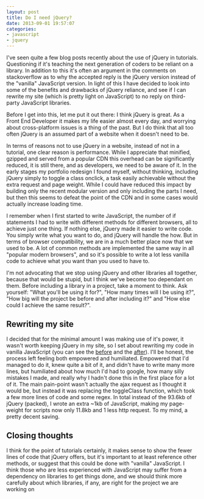 ```yaml
---
layout: post
title: Do I need jQuery?
date: 2013-09-01 19:57:07
categories:
- javascript
- jquery
---
```


I've seen quite a few blog posts recently about the use of jQuery in tutorials. Questioning if it's teaching the next generation of coders to be reliant on a library. In addition to this it's often an argument in the comments on stackoverflow as to why the accepted reply is the jQuery version instead of the "vanilla" JavaScript version. In light of this I have decided to look into some of the benefits and drawbacks of jQuery reliance, and see if I can rewrite my site (which is pretty light on JavaScript) to no reply on third-party JavaScript libraries.

Before I get into this, let me put it out there: I think jQuery is great. As a Front End Developer it makes my life easier almost every day, and worrying about cross-platform issues is a thing of the past. But I do think that all too often jQuery is an assumed part of a website when it doesn't need to be.

In terms of reasons not to use jQuery in a website, instead of not in a tutorial, one clear reason is performance. While I appreciate that minified, gzipped and served from a popular CDN this overhead can be significantly reduced, it is still there, and as developers, we need to be aware of it. In the early stages my portfolio redesign I found myself, without thinking, including jQuery simply to toggle a class onclick, a task easily achievable without the extra request and page weight. While I could have reduced this impact by building only the recent modular version and only including the parts I need, but then this seems to defeat the point of the CDN and in some cases would actually increase loading time.

I remember when I first started to write JavaScript, the number of if statements I had to write with different methods for different browsers, all to achieve just one thing. If nothing else, jQuery made it easier to write code. You simply write what you want to do, and jQuery will handle the how. But in terms of browser compatibility, we are in a much better place now that we used to be. A lot of common methods are implemented the same way in all "popular modern browsers", and so it's possible to write a lot less vanilla code to achieve what you want than you used to have to.

I'm not advocating that we stop using jQuery and other libraries all together, because that would be stupid, but I think we've become too dependant on them. Before including a library in a project, take a moment to think. Ask yourself: "What you'll be using it for?", "How many times will I be using it?", "How big will the project be before and after including it?" and "How else could I achieve the same result?".

## Rewriting my site

I decided that for the minimal amount I was making use of it's power, it wasn't worth keeping jQuery in my site, so I set about rewriting my code in vanilla JavaScript (you can see the [before](/assets/scripts/site.jquery.js) and the [after](/assets/scripts/site.js)). I'll be honest, the process left feeling both empowered and humiliated. Empowered that I'd managed to do it, knew quite a bit of it, and didn't have to write many more lines, but humiliated about how much I'd had to google, how many silly mistakes I made, and really why I hadn't done this in the first place for a lot of it. The main pain-point wasn't actually the ajax request as I thought it would be, but instead it was replacing the toggleClass function, which took a few more lines of code and some regex. In total instead of the 93.6kb of jQuery (packed), I wrote an extra ~1kb of JavaScript, making my page-weight for scripts now only 11.8kb and 1 less http request. To my mind, a pretty decent saving.

## Closing thoughts

I think for the point of tutorials certainly, it makes sense to show the fewer lines of code that jQuery offers, but it's important to at least reference other methods, or suggest that this could be done with "vanilla" JavaScript. I think those who are less experienced with JavaScript may suffer from a dependency on libraries to get things done, and we should think more carefully about which libraries, if any, are right for the project we are working on